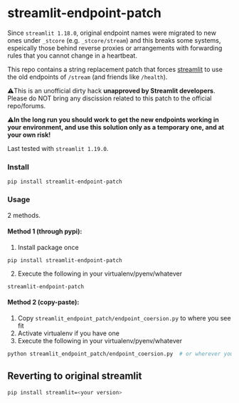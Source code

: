 # streamlit-endpoint-patch
Since `streamlit 1.18.0`, original endpoint names were migrated to new ones under `_stcore` (e.g. `_stcore/stream`) and this breaks some systems, espeically those behind reverse proxies or arrangements with forwarding rules that you cannot change in a heartbeat.

This repo contains a string replacement patch that forces [streamlit](https://github.com/streamlit/streamlit) to use the old endpoints of `/stream` (and friends like `/health`).

⚠️This is an unofficial dirty hack **unapproved by Streamlit developers**. Please do NOT bring any discission related to this patch to the official repo/forums.

⚠️**In the long run you should work to get the new endpoints working in your environment, and use this solution only as a temporary one, and at your own risk!**


Last tested with `streamlit 1.19.0`.

### Install
```
pip install streamlit-endpoint-patch
```

### Usage
2 methods.

#### Method 1 (through pypi):
1. Install package once
```
pip install streamlit-endpoint-patch
```

2. Execute the following in your virtualenv/pyenv/whatever
```
streamlit-endpoint-patch
```

#### Method 2 (copy-paste):

1. Copy `streamlit_endpoint_patch/endpoint_coersion.py` to where you see fit
2. Activate virtualenv if you have one
3. Execute the following in your virtualenv/pyenv/whatever
```bash
python streamlit_endpoint_patch/endpoint_coersion.py  # or wherever you put the .py
```

## Reverting to original streamlit
```bash
pip install streamlit=<your version>
```